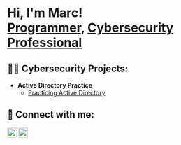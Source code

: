 <h1>Hi, I'm Marc! <br/><a href="https://github.com/marciepoo">Programmer</a>, <a href="www.linkedin.com/in/marc-farinas-260444254">Cybersecurity Professional</a>

<h2>👨‍💻 Cybersecurity Projects:</h2>

- <b>Active Directory Practice</b>
  - [Practicing Active Directory](https://github.com/marciepoo/ActiveDirectoryLab)
 
<h2> 🤳 Connect with me:</h2>

[<img align="left" alt="JoshMadakor | LinkedIn" width="22px" src="https://cdn.jsdelivr.net/npm/simple-icons@v3/icons/linkedin.svg" />][linkedin]
[<img align="left" alt="JoshMadakor | Instagram" width="22px" src="https://cdn.jsdelivr.net/npm/simple-icons@v3/icons/instagram.svg" />][instagram]

[instagram]: https://www.instagram.com/_marciepoo_/
[linkedin]: https://linkedin.com/in/marc-farinas-260444254
